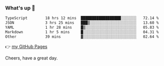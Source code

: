 ### What's up 👋

<!--START_SECTION:waka-->

```txt
TypeScript        18 hrs 12 mins  ██████████████████░░░░░░░   72.14 %
JSON              3 hrs 25 mins   ███▒░░░░░░░░░░░░░░░░░░░░░   13.60 %
YAML              1 hr 28 mins    █▒░░░░░░░░░░░░░░░░░░░░░░░   05.83 %
Markdown          1 hr 5 mins     █░░░░░░░░░░░░░░░░░░░░░░░░   04.31 %
Other             39 mins         ▓░░░░░░░░░░░░░░░░░░░░░░░░   02.64 %
```

<!--END_SECTION:waka-->

👉 [my GitHub Pages](https://ykzhukian.github.io)

Cheers, have a great day.

